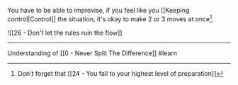 You have to be able to improvise, if you feel like you [[Keeping control|Control]] the situation, it's okay to make 2 or 3 moves at once[^1].

![[26 - Don't let the rules ruin the flow]]

---

Understanding of [[0 - Never Split The Difference]] #learn

[^1]: Don't forget that [[24 - You fall to your highest level of preparation]]
